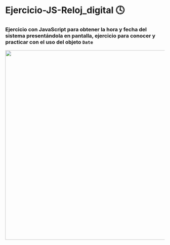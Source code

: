 # Ejercicio-JS-Reloj_digital 🕓

### Ejercicio con JavaScript para obtener la hora y fecha del sistema presentándola en pantalla, ejercicio para conocer y practicar con el uso del objeto `Date`

<p align="center" >
 
 <img src="https://github.com/DanielDW23/Ejercicio-JS-Reloj_digital/assets/126791645/ccfea338-dc4b-4bf1-80c4-fbf853985062" width="600" />
  
</p>
